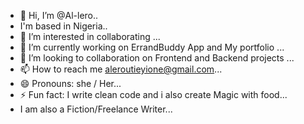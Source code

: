 - 👋 Hi, I’m @Al-lero..
- I'm based in Nigeria..
- 👀 I’m interested in collaborating ...
- 🌱 I’m currently working on ErrandBuddy App and My portfolio ...
- 💞️ I’m looking to collaboration on Frontend and Backend projects ...
- 📫 How to reach me aleroutieyione@gmail.com...
- 😄 Pronouns: she / Her...
- ⚡ Fun fact: I write clean code and i also create Magic with food...
- I am also a Fiction/Freelance Writer...

<!---
Al-lero/Al-lero is a ✨ special ✨ repository because its `README.md` (this file) appears on your GitHub profile.
You can click the Preview link to take a look at your changes.
--->
